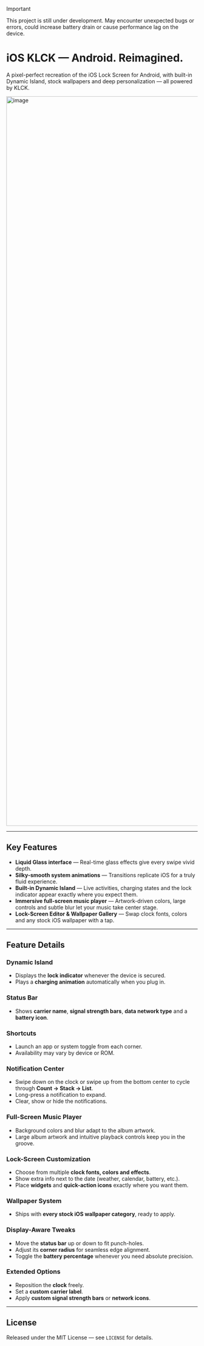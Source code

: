 > [!IMPORTANT]
> This project is still under development. May encounter unexpected bugs or errors, could increase battery drain or cause performance lag on the device.

# iOS KLCK — Android. Reimagined.

A pixel-perfect recreation of the iOS Lock Screen for Android, with built-in Dynamic Island, stock wallpapers and deep personalization — all powered by KLCK.

<img width="1920" alt="image" src="https://github.com/user-attachments/assets/84aa39f9-b77a-4c1d-8273-f699f267d1c8" />

---

## Key Features
- **Liquid Glass interface** — Real-time glass effects give every swipe vivid depth.
- **Silky-smooth system animations** — Transitions replicate iOS for a truly fluid experience.
- **Built-in Dynamic Island** — Live activities, charging states and the lock indicator appear exactly where you expect them.
- **Immersive full-screen music player** — Artwork-driven colors, large controls and subtle blur let your music take center stage.
- **Lock-Screen Editor & Wallpaper Gallery** — Swap clock fonts, colors and any stock iOS wallpaper with a tap.

---

## Feature Details

### Dynamic Island
- Displays the **lock indicator** whenever the device is secured.
- Plays a **charging animation** automatically when you plug in.

### Status Bar
- Shows **carrier name**, **signal strength bars**, **data network type** and a **battery icon**.

### Shortcuts
- Launch an app or system toggle from each corner.
- Availability may vary by device or ROM.

### Notification Center
- Swipe down on the clock or swipe up from the bottom center to cycle through **Count → Stack → List**.
- Long-press a notification to expand.
- Clear, show or hide the notifications.

### Full-Screen Music Player
- Background colors and blur adapt to the album artwork.
- Large album artwork and intuitive playback controls keep you in the groove.

### Lock-Screen Customization
- Choose from multiple **clock fonts, colors and effects**.
- Show extra info next to the date (weather, calendar, battery, etc.).
- Place **widgets** and **quick-action icons** exactly where you want them.

### Wallpaper System
- Ships with **every stock iOS wallpaper category**, ready to apply.

### Display-Aware Tweaks
- Move the **status bar** up or down to fit punch-holes.
- Adjust its **corner radius** for seamless edge alignment.
- Toggle the **battery percentage** whenever you need absolute precision.

### Extended Options
- Reposition the **clock** freely.
- Set a **custom carrier label**.
- Apply **custom signal strength bars** or **network icons**.

---

## License
Released under the MIT License — see `LICENSE` for details.
